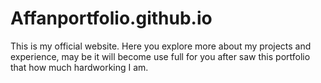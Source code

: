 # Affanportfolio.github.io
This is my official website. Here you explore more about my projects and experience, may be it will become use full for you after saw this portfolio that how much hardworking I am. 
